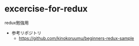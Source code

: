 # excercise-for-redux
redux勉強用

- 参考リポジトリ
  * https://github.com/kinokoruumu/beginners-redux-sample
